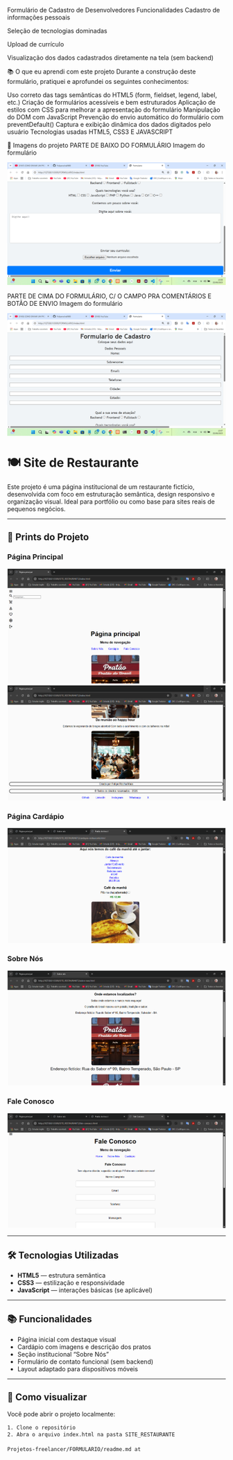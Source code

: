 Formulário de Cadastro de Desenvolvedores
Funcionalidades
Cadastro de informações pessoais

Seleção de tecnologias dominadas

Upload de currículo

Visualização dos dados cadastrados diretamente na tela (sem backend)

📚 O que eu aprendi com este projeto
Durante a construção deste formulário, pratiquei e aprofundei os seguintes conhecimentos:

Uso correto das tags semânticas do HTML5 (form, fieldset, legend, label, etc.)
Criação de formulários acessíveis e bem estruturados
Aplicação de estilos com CSS para melhorar a apresentação do formulário
Manipulação do DOM com JavaScript
Prevenção do envio automático do formulário com preventDefault()
Captura e exibição dinâmica dos dados digitados pelo usuário
Tecnologias usadas
HTML5, CSS3 E JAVASCRIPT

📸 Imagens do projeto
PARTE DE BAIXO DO FORMULÁRIO Imagem do formulário

![imagem da tela do formulário](PRINTS_DOS_PROJETOS/FORMULARIO1.png)

PARTE DE CIMA DO FORMULÁRIO, C/ O CAMPO PRA COMENTÁRIOS E BOTÃO DE ENVIO Imagem do formulário

![imagem da parte de baixo do formulário](PRINTS_DOS_PROJETOS/FORMULARIO2.png)

# 🍽️ Site de Restaurante

Este projeto é uma página institucional de um restaurante fictício, desenvolvida com foco em estruturação semântica, design responsivo e organização visual. Ideal para portfólio ou como base para sites reais de pequenos negócios.

---

## 📸 Prints do Projeto

### Página Principal
![Página Principal](PRINTS_DOS_PROJETOS/PAGINA-PRINCIPAL.png)
![Página Principal 2](PRINTS_DOS_PROJETOS/PAGINA-PRINCIPAL-2.png)

### Página Cardápio
![Cardápio](PRINTS_DOS_PROJETOS/PAGINA-CARDAPIO.png)

### Sobre Nós
![Sobre Nós](PRINTS_DOS_PROJETOS/PAGINA-SOBRE-NOS.png)

### Fale Conosco
![Fale Conosco](PRINTS_DOS_PROJETOS/FALE-CONOSCO.png)

---

## 🛠️ Tecnologias Utilizadas

- **HTML5** — estrutura semântica
- **CSS3** — estilização e responsividade
- **JavaScript** — interações básicas (se aplicável)

---

## 📚 Funcionalidades

- Página inicial com destaque visual
- Cardápio com imagens e descrição dos pratos
- Seção institucional “Sobre Nós”
- Formulário de contato funcional (sem backend)
- Layout adaptado para dispositivos móveis

---

## 🚀 Como visualizar

Você pode abrir o projeto localmente:
```bash
1. Clone o repositório
2. Abra o arquivo index.html na pasta SITE_RESTAURANTE

Projetos-freelancer/FORMULARIO/readme.md at
